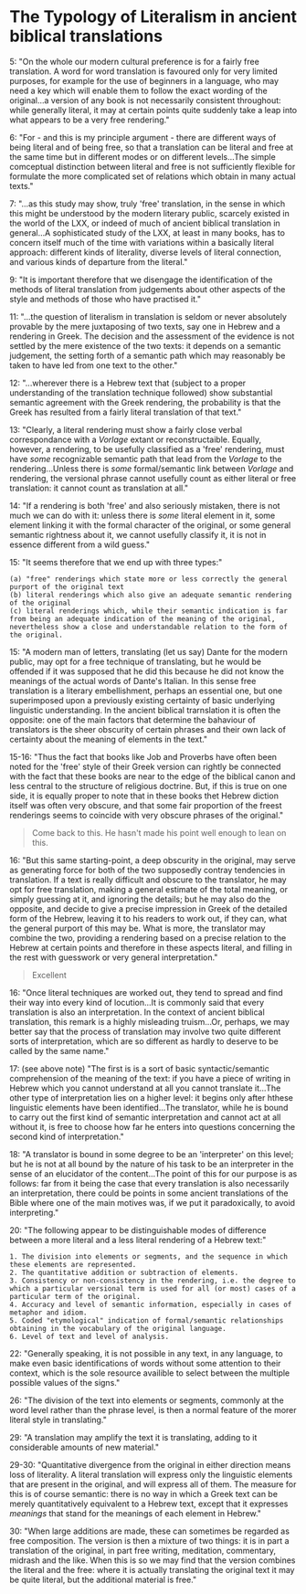 # The Typology of Literalism in ancient biblical translations

5: "On the whole our modern cultural preference is for a fairly free translation. A word for word translation is favoured only for very limited purposes, for example for the use of beginners in a language, who may need a key which will enable them to follow the exact wording of the original...a version of any book is not necessarily consistent throughout: while generally literal, it may at certain points quite suddenly take a leap into what appears to be a very free rendering."

6: "For - and this is my principle argument - there are different ways of being literal and of being free, so that a translation can be literal and free at the same time but in different modes or on different levels...The simple comceptual distinction between literal and free is not sufficiently flexible for formulate the more complicated set of relations which obtain in many actual texts."

7: "...as this study may show, truly 'free' translation, in the sense in which this might be understood by the modern literary public, scarcely existed in the world of the LXX, or indeed of much of ancient biblical translation in general...A sophisticated study of the LXX, at least in many books, has to concern itself much of the time with variations within a basically literal approach: different kinds of literality, diverse levels of literal connection, and various kinds of departure from the literal."

9: "It is important therefore that we disengage the identification of the methods of literal translation from judgements about other aspects of the style and methods of those who have practised it."

11: "...the question of literalism in translation is seldom or never absolutely provable by the mere juxtaposing of two texts, say one in Hebrew and a rendering in Greek. The decision and the assessment of the evidence is not settled by the mere existence of the two texts: it depends on a semantic judgement, the setting forth of a semantic path which may reasonably be taken to have led from one text to the other."

12: "...wherever there is a Hebrew text that (subject to a proper understanding of the translation technique followed) show substantial semantic agreement with the Greek rendering, the probability is that the Greek has resulted from a fairly literal translation of that text."

13: "Clearly, a literal rendering must show a fairly close verbal correspondance with a _Vorlage_ extant or reconstructaible. Equally, however, a rendering, to be usefully classified as a 'free' rendering, must have _some_ recognizable semantic path that lead from the _Vorlage_ to the rendering...Unless there is _some_ formal/semantic link between _Vorlage_ and rendering, the versional phrase cannot usefully count as either literal or free translation: it cannot count as translation at all."

14: "If a rendering is both 'free' and also seriously mistaken, there is not much we can do with it: unless there is _some_ literal element in it, some element linking it with the formal character of the original, or some general semantic rightness about it, we cannot usefully classify it, it is not in essence different from a wild guess."

15: "It seems therefore that we end up with three types:"
```
(a) "free" renderings which state more or less correctly the general purport of the original text
(b) literal renderings which also give an adequate semantic rendering of the original
(c) literal renderings which, while their semantic indication is far from being an adequate indication of the meaning of the original, nevertheless show a close and understandable relation to the form of the original.
```
15: "A modern man of letters, translating (let us say) Dante for the modern public, may opt for a free technique of translating, but he would be offended if it was supposed that he did this because he did not know the meanings of the actual words of Dante's Italian. In this sense free translation is a literary embellishment, perhaps an essential one, but one superimposed upon a previously existing certainty of basic underlying linguistic understanding. In the ancient biblical trarnslation it is often the opposite: one of the main factors that determine the bahaviour of translators is the sheer obscurity of certain phrases and their own lack of certainty about the meaning of elements in the text."

15-16: "Thus the fact that books like Job and Proverbs have often been noted for the 'free' style of their Greek version can rightly be connected with the fact that these books are near to the edge of the biblical canon and less central to the structure of religious doctrine. But, if this is true on one side, it is equally proper to note that in these books thet Hebrew diction itself was often very obscure, and that some fair proportion of the freest renderings seems to coincide with very obscure phrases of the original."
> Come back to this. He hasn't made his point well enough to lean on this.

16: "But this same starting-point, a deep obscurity in the original, may serve as generating force for both of the two supposedly contray tendencies in translation. If a text is really difficult and obscure to the translator, he may opt for free translation, making a general estimate of the total meaning, or simply guessing at it, and ignoring the details; but he may also do the opposite, and decide to give a precise impression in Greek of the detailed form of the Hebrew, leaving it to his readers to work out, if they can, what the general purport of this may be. What is more, the translator may combine the two, providing a rendering based on a precise relation to the Hebrew at certain points and therefore in these aspects literal, and filling in the rest with guesswork or very general interpretation."
> Excellent

16: "Once literal techniques are worked out, they tend to spread and find their way into every kind of locution...It is commonly said that every translation is also an interpretation. In the context of ancient biblical translation, this remark is a highly misleading truism...Or, perhaps, we may better say that the process of translation may involve two quite different sorts of interpretation, which are so different as hardly to deserve to be called by the same name."

17: (see above note) "The first is is a sort of basic syntactic/semantic comprehension of the meaning of the text: if you have a piece of writing in Hebrew which you cannot understand at all you cannot translate it...The other type of interpretation lies on a higher level: it begins only after hthese linguistic elements have been identified...The translator, while he is bound to carry out the first kind of semantic interpretation and cannot act at all without it, is free to choose how far he enters into questions concerning the second kind of interpretation."

18: "A translator is bound in some degree to be an 'interpreter' on this level; but he is not at all bound by the nature of his task to be an interpreter in the sense of an elucidator of the content...The point of this for our purpose is as follows: far from it being the case that every translation is also necessarily an interpretation, there could be points in some ancient translations of the Bible where one of the main motives was, if we put it paradoxically, to avoid interpreting."

20: "The following appear to be distinguishable modes of difference between a more literal and a less literal rendering of a Hebrew text:"
```
1. The division into elements or segments, and the sequence in which these elements are represented.
2. The quantitative addition or subtraction of elements.
3. Consistency or non-consistency in the rendering, i.e. the degree to which a particular versional term is used for all (or most) cases of a particular term of the original.
4. Accuracy and level of semantic information, especially in cases of metaphor and idiom.
5. Coded "etymological" indication of formal/semantic relationships obtaining in the vocabulary of the original language.
6. Level of text and level of analysis.
```
22: "Generally speaking, it is not possible in any text, in any language, to make even basic identifications of words without some attention to their context, which is the sole resource availible to select between the multiple possible values of the signs."

26: "The division of the text into elements or segments, commonly at the word level rather than the phrase level, is then a normal feature of the morer literal style in translating."

29: "A translation may amplify the text it is translating, adding to it considerable amounts of new material."

29-30: "Quantitative divergence from the original in either direction means loss of literality. A literal translation will express only the linguistic elements that are present in the original, and will express all of them. The measure for this is of course semantic: there is no way in which a Greek text can be merely quantitatively equivalent to a Hebrew text, except that it expresses _meanings_ that stand for the meanings of each element in Hebrew."

30: "When large additions are made, these can sometimes be regarded as free composition. The version is then a mixture of two things: it is in part a translation of the original, in part free writing, meditation, commentary, midrash and the like. When this is so we may find that the version combines the literal and the free: where it is actually translating the original text it may be quite literal, but the additional material is free."
